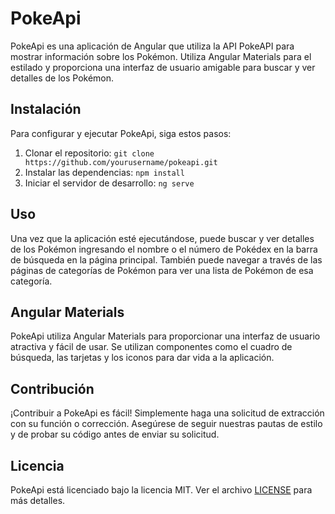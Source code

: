 # PokeApi

PokeApi es una aplicación de Angular que utiliza la API PokeAPI para mostrar información sobre los Pokémon. Utiliza Angular Materials para el estilado y proporciona una interfaz de usuario amigable para buscar y ver detalles de los Pokémon.

## Instalación

Para configurar y ejecutar PokeApi, siga estos pasos:

1. Clonar el repositorio: `git clone https://github.com/yourusername/pokeapi.git`
2. Instalar las dependencias: `npm install`
3. Iniciar el servidor de desarrollo: `ng serve`

## Uso

Una vez que la aplicación esté ejecutándose, puede buscar y ver detalles de los Pokémon ingresando el nombre o el número de Pokédex en la barra de búsqueda en la página principal. También puede navegar a través de las páginas de categorías de Pokémon para ver una lista de Pokémon de esa categoría.

## Angular Materials

PokeApi utiliza Angular Materials para proporcionar una interfaz de usuario atractiva y fácil de usar. Se utilizan componentes como el cuadro de búsqueda, las tarjetas y los iconos para dar vida a la aplicación.

## Contribución

¡Contribuir a PokeApi es fácil! Simplemente haga una solicitud de extracción con su función o corrección. Asegúrese de seguir nuestras pautas de estilo y de probar su código antes de enviar su solicitud.

## Licencia

PokeApi está licenciado bajo la licencia MIT. Ver el archivo [LICENSE](LICENSE) para más detalles.
